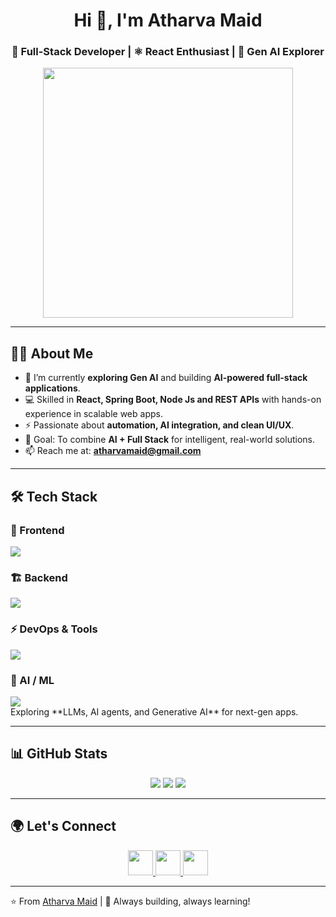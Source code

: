 <h1 align="center">Hi 👋, I'm Atharva Maid</h1>
<h3 align="center">🚀 Full-Stack Developer | ⚛️ React Enthusiast | 🤖 Gen AI Explorer</h3>

<p align="center">
  <img src="https://media.giphy.com/media/qgQUggAC3Pfv687qPC/giphy.gif" width="400"/>
</p>

---

## 👨‍💻 About Me  

- 🌱 I’m currently **exploring Gen AI** and building **AI-powered full-stack applications**.  
- 💻 Skilled in **React, Spring Boot, Node Js and REST APIs** with hands-on experience in scalable web apps.  
- ⚡ Passionate about **automation, AI integration, and clean UI/UX**.  
- 🎯 Goal: To combine **AI + Full Stack** for intelligent, real-world solutions.  
- 📫 Reach me at: **atharvamaid@gmail.com**

---

## 🛠️ Tech Stack  

### 🚀 Frontend
<p>
  <img src="https://skillicons.dev/icons?i=react,redux,ts,js,html,css,tailwind,bootstrap" />
</p>

### 🏗️ Backend
<p>
  <img src="https://skillicons.dev/icons?i=spring,java,nodejs,express,mysql,postgres" />
</p>

### ⚡ DevOps & Tools
<p>
  <img src="https://skillicons.dev/icons?i=git,github,docker,postman,vscode,figma" />
</p>

### 🤖 AI / ML
<p>
  <img src="https://skillicons.dev/icons?i=python,tensorflow,pytorch" />
  <br/>
  Exploring **LLMs, AI agents, and Generative AI** for next-gen apps.
</p>

---

## 📊 GitHub Stats  

<p align="center">
  <img src="https://github-readme-stats.vercel.app/api/top-langs/?username=atharvamaid&layout=compact&theme=tokyonight" />
  <img src="https://github-profile-summary-cards.vercel.app/api/cards/repos-per-language?username=atharvamaid&theme=tokyonight" />
  <img src="https://github-profile-summary-cards.vercel.app/api/cards/most-commit-language?username=atharvamaid&theme=tokyonight" />
</p>


---

## 🌍 Let's Connect  

<p align="center">
  <a href="https://www.linkedin.com/in/atharvamaid/" target="_blank">
    <img src="https://skillicons.dev/icons?i=linkedin" height="40" />
  </a>
  <a href="mailto:atharvamaid@gmail.com">
    <img src="https://skillicons.dev/icons?i=gmail" height="40" />
  </a>
  <a href="https://github.com/atharvamaid" target="_blank">
    <img src="https://skillicons.dev/icons?i=github" height="40" />
  </a>
</p>

---

⭐️ From [Atharva Maid](https://github.com/atharvamaid) | 🚀 Always building, always learning!
